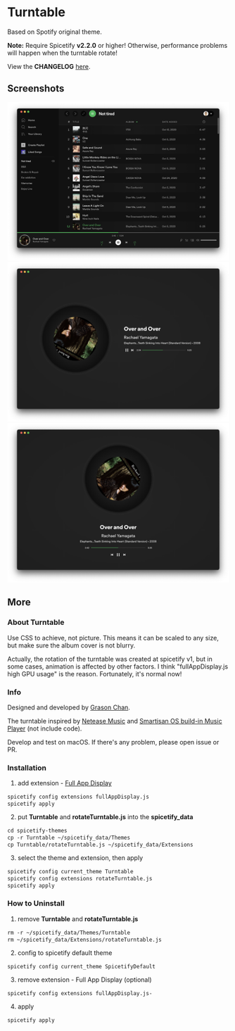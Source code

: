 # Turntable

Based on Spotify original theme.

**Note:** Require Spicetify **v2.2.0** or higher! Otherwise, performance problems will happen when the turntable rotate!

View the **CHANGELOG** [here](https://github.com/grasonchan/spotify-spice/blob/master/CHANGELOG.md).

## Screenshots

<div align="center">
  <img src="screenshots/turntable.png" alt="turntable">
</div>
<div align="center">
  <img src="screenshots/full_app_display.png" alt="full app display">
</div>
<div align="center">
  <img src="screenshots/full_app_display_vertical_mode.png" alt="full app display - vertical mode">
</div>

## More

### About Turntable

Use CSS to achieve, not picture. This means it can be scaled to any size, but make sure the album cover is not blurry.

Actually, the rotation of the turntable was created at spicetify v1, but in some cases, animation is affected by other factors. I think "fullAppDisplay.js high GPU usage" is the reason. Fortunately, it's normal now!

### Info

Designed and developed by [Grason Chan](https://github.com/grasonchan).

The turntable inspired by [Netease Music](https://music.163.com) and [Smartisan OS build-in Music Player](https://www.smartisan.com/os/#/beauty) (not include code).

Develop and test on macOS. If there's any problem, please open issue or PR.

### Installation

1. add extension - [Full App Display](https://github.com/khanhas/spicetify-cli/wiki/Extensions#full-app-display)

```shell
spicetify config extensions fullAppDisplay.js
spicetify apply
```

2. put **Turntable** and **rotateTurntable.js** into the **spicetify_data**

```shell
cd spicetify-themes
cp -r Turntable ~/spicetify_data/Themes
cp Turntable/rotateTurntable.js ~/spicetify_data/Extensions
```

3. select the theme and extension, then apply

```shell
spicetify config current_theme Turntable
spicetify config extensions rotateTurntable.js
spicetify apply
```

### How to Uninstall

1. remove **Turntable** and **rotateTurntable.js**

```shell
rm -r ~/spicetify_data/Themes/Turntable
rm ~/spicetify_data/Extensions/rotateTurntable.js
```

2. config to spicetify default theme

```shell
spicetify config current_theme SpicetifyDefault
```

3. remove extension - Full App Display (optional)

```shell
spicetify config extensions fullAppDisplay.js-
```

4. apply

```shell
spicetify apply
```
